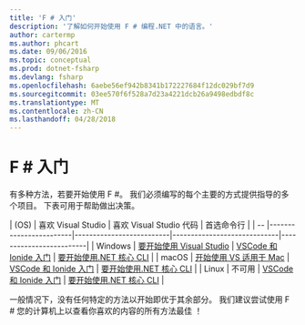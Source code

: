 ```yaml
---
title: 'F # 入门'
description: '了解如何开始使用 F # 编程.NET 中的语言。'
author: cartermp
ms.author: phcart
ms.date: 09/06/2016
ms.topic: conceptual
ms.prod: dotnet-fsharp
ms.devlang: fsharp
ms.openlocfilehash: 6aebe56ef942b8341b172227684f12dc029bf7d9
ms.sourcegitcommit: 03ee570f6f528a7d23a4221dcb26a9498edbdf8c
ms.translationtype: MT
ms.contentlocale: zh-CN
ms.lasthandoff: 04/28/2018
---
```

# <a name="getting-started-with-f"></a>F # 入门 #

有多种方法，若要开始使用 F #。  我们必须编写的每个主要的方式提供指导的多个项目。  下表可用于帮助做出决策。

| (OS) | 喜欢 Visual Studio | 喜欢 Visual Studio 代码 | 首选命令行 |
| -- |------------------------|--------------------------|-----------------------------|-------------------------|
| Windows | [要开始使用 Visual Studio](get-started-visual-studio.md) | [VSCode 和 Ionide 入门](get-started-vscode.md) | [要开始使用.NET 核心 CLI](get-started-command-line.md) |
| macOS | [开始使用 VS 适用于 Mac](get-started-with-visual-studio-for-mac.md) | [VSCode 和 Ionide 入门](get-started-vscode.md) | [要开始使用.NET 核心 CLI](get-started-command-line.md) |
| Linux | 不可用 | [VSCode 和 Ionide 入门](get-started-vscode.md) | [要开始使用.NET 核心 CLI](get-started-command-line.md) |

一般情况下，没有任何特定的方法以开始即优于其余部分。  我们建议尝试使用 F # 您的计算机上以查看你喜欢的内容的所有方法最佳 ！
